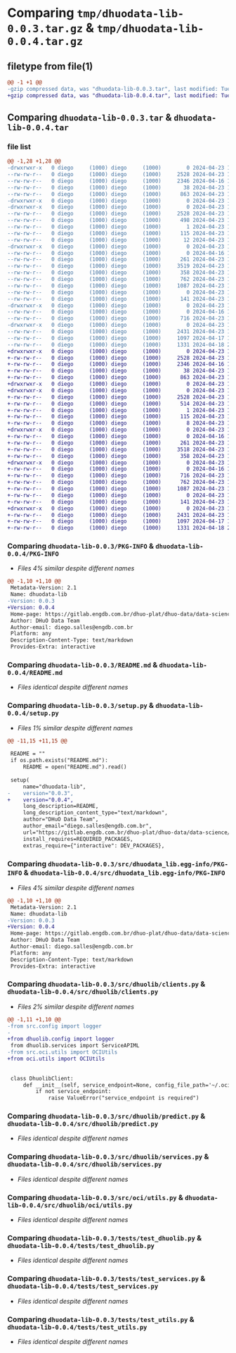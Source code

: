 # Comparing `tmp/dhuodata-lib-0.0.3.tar.gz` & `tmp/dhuodata-lib-0.0.4.tar.gz`

## filetype from file(1)

```diff
@@ -1 +1 @@
-gzip compressed data, was "dhuodata-lib-0.0.3.tar", last modified: Tue Apr 23 16:56:16 2024, max compression
+gzip compressed data, was "dhuodata-lib-0.0.4.tar", last modified: Tue Apr 23 17:05:04 2024, max compression
```

## Comparing `dhuodata-lib-0.0.3.tar` & `dhuodata-lib-0.0.4.tar`

### file list

```diff
@@ -1,28 +1,28 @@
-drwxrwxr-x   0 diego     (1000) diego     (1000)        0 2024-04-23 16:56:16.737524 dhuodata-lib-0.0.3/
--rw-rw-r--   0 diego     (1000) diego     (1000)     2528 2024-04-23 16:56:16.737524 dhuodata-lib-0.0.3/PKG-INFO
--rw-rw-r--   0 diego     (1000) diego     (1000)     2346 2024-04-16 18:35:41.000000 dhuodata-lib-0.0.3/README.md
--rw-rw-r--   0 diego     (1000) diego     (1000)       38 2024-04-23 16:56:16.737524 dhuodata-lib-0.0.3/setup.cfg
--rw-rw-r--   0 diego     (1000) diego     (1000)      863 2024-04-23 16:56:08.000000 dhuodata-lib-0.0.3/setup.py
-drwxrwxr-x   0 diego     (1000) diego     (1000)        0 2024-04-23 16:56:16.737524 dhuodata-lib-0.0.3/src/
-drwxrwxr-x   0 diego     (1000) diego     (1000)        0 2024-04-23 16:56:16.737524 dhuodata-lib-0.0.3/src/dhuodata_lib.egg-info/
--rw-rw-r--   0 diego     (1000) diego     (1000)     2528 2024-04-23 16:56:16.000000 dhuodata-lib-0.0.3/src/dhuodata_lib.egg-info/PKG-INFO
--rw-rw-r--   0 diego     (1000) diego     (1000)      498 2024-04-23 16:56:16.000000 dhuodata-lib-0.0.3/src/dhuodata_lib.egg-info/SOURCES.txt
--rw-rw-r--   0 diego     (1000) diego     (1000)        1 2024-04-23 16:56:16.000000 dhuodata-lib-0.0.3/src/dhuodata_lib.egg-info/dependency_links.txt
--rw-rw-r--   0 diego     (1000) diego     (1000)      115 2024-04-23 16:56:16.000000 dhuodata-lib-0.0.3/src/dhuodata_lib.egg-info/requires.txt
--rw-rw-r--   0 diego     (1000) diego     (1000)       12 2024-04-23 16:56:16.000000 dhuodata-lib-0.0.3/src/dhuodata_lib.egg-info/top_level.txt
-drwxrwxr-x   0 diego     (1000) diego     (1000)        0 2024-04-23 16:56:16.737524 dhuodata-lib-0.0.3/src/dhuolib/
--rw-rw-r--   0 diego     (1000) diego     (1000)        0 2024-04-16 18:35:41.000000 dhuodata-lib-0.0.3/src/dhuolib/__init__.py
--rw-rw-r--   0 diego     (1000) diego     (1000)      261 2024-04-23 16:50:53.000000 dhuodata-lib-0.0.3/src/dhuolib/auth.py
--rw-rw-r--   0 diego     (1000) diego     (1000)     3519 2024-04-23 16:54:50.000000 dhuodata-lib-0.0.3/src/dhuolib/clients.py
--rw-rw-r--   0 diego     (1000) diego     (1000)      358 2024-04-23 16:51:37.000000 dhuodata-lib-0.0.3/src/dhuolib/config.py
--rw-rw-r--   0 diego     (1000) diego     (1000)      762 2024-04-23 16:50:59.000000 dhuodata-lib-0.0.3/src/dhuolib/predict.py
--rw-rw-r--   0 diego     (1000) diego     (1000)     1087 2024-04-23 16:51:03.000000 dhuodata-lib-0.0.3/src/dhuolib/services.py
--rw-rw-r--   0 diego     (1000) diego     (1000)        0 2024-04-23 16:51:09.000000 dhuodata-lib-0.0.3/src/dhuolib/utils.py
--rw-rw-r--   0 diego     (1000) diego     (1000)      141 2024-04-23 16:51:15.000000 dhuodata-lib-0.0.3/src/dhuolib/worker.py
-drwxrwxr-x   0 diego     (1000) diego     (1000)        0 2024-04-23 16:56:16.737524 dhuodata-lib-0.0.3/src/oci/
--rw-rw-r--   0 diego     (1000) diego     (1000)        0 2024-04-16 18:52:32.000000 dhuodata-lib-0.0.3/src/oci/__init__.py
--rw-rw-r--   0 diego     (1000) diego     (1000)      716 2024-04-23 16:55:18.000000 dhuodata-lib-0.0.3/src/oci/utils.py
-drwxrwxr-x   0 diego     (1000) diego     (1000)        0 2024-04-23 16:56:16.737524 dhuodata-lib-0.0.3/tests/
--rw-rw-r--   0 diego     (1000) diego     (1000)     2431 2024-04-23 16:28:09.000000 dhuodata-lib-0.0.3/tests/test_dhuolib.py
--rw-rw-r--   0 diego     (1000) diego     (1000)     1097 2024-04-17 13:15:56.000000 dhuodata-lib-0.0.3/tests/test_services.py
--rw-rw-r--   0 diego     (1000) diego     (1000)     1331 2024-04-18 20:04:54.000000 dhuodata-lib-0.0.3/tests/test_utils.py
+drwxrwxr-x   0 diego     (1000) diego     (1000)        0 2024-04-23 17:05:04.968802 dhuodata-lib-0.0.4/
+-rw-rw-r--   0 diego     (1000) diego     (1000)     2528 2024-04-23 17:05:04.968802 dhuodata-lib-0.0.4/PKG-INFO
+-rw-rw-r--   0 diego     (1000) diego     (1000)     2346 2024-04-16 18:35:41.000000 dhuodata-lib-0.0.4/README.md
+-rw-rw-r--   0 diego     (1000) diego     (1000)       38 2024-04-23 17:05:04.968802 dhuodata-lib-0.0.4/setup.cfg
+-rw-rw-r--   0 diego     (1000) diego     (1000)      863 2024-04-23 17:05:02.000000 dhuodata-lib-0.0.4/setup.py
+drwxrwxr-x   0 diego     (1000) diego     (1000)        0 2024-04-23 17:05:04.964801 dhuodata-lib-0.0.4/src/
+drwxrwxr-x   0 diego     (1000) diego     (1000)        0 2024-04-23 17:05:04.964801 dhuodata-lib-0.0.4/src/dhuodata_lib.egg-info/
+-rw-rw-r--   0 diego     (1000) diego     (1000)     2528 2024-04-23 17:05:04.000000 dhuodata-lib-0.0.4/src/dhuodata_lib.egg-info/PKG-INFO
+-rw-rw-r--   0 diego     (1000) diego     (1000)      514 2024-04-23 17:05:04.000000 dhuodata-lib-0.0.4/src/dhuodata_lib.egg-info/SOURCES.txt
+-rw-rw-r--   0 diego     (1000) diego     (1000)        1 2024-04-23 17:05:04.000000 dhuodata-lib-0.0.4/src/dhuodata_lib.egg-info/dependency_links.txt
+-rw-rw-r--   0 diego     (1000) diego     (1000)      115 2024-04-23 17:05:04.000000 dhuodata-lib-0.0.4/src/dhuodata_lib.egg-info/requires.txt
+-rw-rw-r--   0 diego     (1000) diego     (1000)        8 2024-04-23 17:05:04.000000 dhuodata-lib-0.0.4/src/dhuodata_lib.egg-info/top_level.txt
+drwxrwxr-x   0 diego     (1000) diego     (1000)        0 2024-04-23 17:05:04.968802 dhuodata-lib-0.0.4/src/dhuolib/
+-rw-rw-r--   0 diego     (1000) diego     (1000)        0 2024-04-16 18:35:41.000000 dhuodata-lib-0.0.4/src/dhuolib/__init__.py
+-rw-rw-r--   0 diego     (1000) diego     (1000)      261 2024-04-23 16:50:53.000000 dhuodata-lib-0.0.4/src/dhuolib/auth.py
+-rw-rw-r--   0 diego     (1000) diego     (1000)     3518 2024-04-23 17:01:24.000000 dhuodata-lib-0.0.4/src/dhuolib/clients.py
+-rw-rw-r--   0 diego     (1000) diego     (1000)      358 2024-04-23 16:51:37.000000 dhuodata-lib-0.0.4/src/dhuolib/config.py
+drwxrwxr-x   0 diego     (1000) diego     (1000)        0 2024-04-23 17:05:04.968802 dhuodata-lib-0.0.4/src/dhuolib/oci/
+-rw-rw-r--   0 diego     (1000) diego     (1000)        0 2024-04-16 18:52:32.000000 dhuodata-lib-0.0.4/src/dhuolib/oci/__init__.py
+-rw-rw-r--   0 diego     (1000) diego     (1000)      716 2024-04-23 16:55:18.000000 dhuodata-lib-0.0.4/src/dhuolib/oci/utils.py
+-rw-rw-r--   0 diego     (1000) diego     (1000)      762 2024-04-23 16:50:59.000000 dhuodata-lib-0.0.4/src/dhuolib/predict.py
+-rw-rw-r--   0 diego     (1000) diego     (1000)     1087 2024-04-23 16:51:03.000000 dhuodata-lib-0.0.4/src/dhuolib/services.py
+-rw-rw-r--   0 diego     (1000) diego     (1000)        0 2024-04-23 16:51:09.000000 dhuodata-lib-0.0.4/src/dhuolib/utils.py
+-rw-rw-r--   0 diego     (1000) diego     (1000)      141 2024-04-23 16:51:15.000000 dhuodata-lib-0.0.4/src/dhuolib/worker.py
+drwxrwxr-x   0 diego     (1000) diego     (1000)        0 2024-04-23 17:05:04.968802 dhuodata-lib-0.0.4/tests/
+-rw-rw-r--   0 diego     (1000) diego     (1000)     2431 2024-04-23 16:28:09.000000 dhuodata-lib-0.0.4/tests/test_dhuolib.py
+-rw-rw-r--   0 diego     (1000) diego     (1000)     1097 2024-04-17 13:15:56.000000 dhuodata-lib-0.0.4/tests/test_services.py
+-rw-rw-r--   0 diego     (1000) diego     (1000)     1331 2024-04-18 20:04:54.000000 dhuodata-lib-0.0.4/tests/test_utils.py
```

### Comparing `dhuodata-lib-0.0.3/PKG-INFO` & `dhuodata-lib-0.0.4/PKG-INFO`

 * *Files 4% similar despite different names*

```diff
@@ -1,10 +1,10 @@
 Metadata-Version: 2.1
 Name: dhuodata-lib
-Version: 0.0.3
+Version: 0.0.4
 Home-page: https://gitlab.engdb.com.br/dhuo-plat/dhuo-data/data-science/dhuolib
 Author: DHuO Data Team
 Author-email: diego.salles@engdb.com.br
 Platform: any
 Description-Content-Type: text/markdown
 Provides-Extra: interactive
```

### Comparing `dhuodata-lib-0.0.3/README.md` & `dhuodata-lib-0.0.4/README.md`

 * *Files identical despite different names*

### Comparing `dhuodata-lib-0.0.3/setup.py` & `dhuodata-lib-0.0.4/setup.py`

 * *Files 1% similar despite different names*

```diff
@@ -11,15 +11,15 @@
 
 README = ""
 if os.path.exists("README.md"):
     README = open("README.md").read()
 
 setup(
     name="dhuodata-lib",
-    version="0.0.3",
+    version="0.0.4",
     long_description=README,
     long_description_content_type="text/markdown",
     author="DHuO Data Team",
     author_email="diego.salles@engdb.com.br",
     url="https://gitlab.engdb.com.br/dhuo-plat/dhuo-data/data-science/dhuolib",
     install_requires=REQUIRED_PACKAGES,
     extras_require={"interactive": DEV_PACKAGES},
```

### Comparing `dhuodata-lib-0.0.3/src/dhuodata_lib.egg-info/PKG-INFO` & `dhuodata-lib-0.0.4/src/dhuodata_lib.egg-info/PKG-INFO`

 * *Files 4% similar despite different names*

```diff
@@ -1,10 +1,10 @@
 Metadata-Version: 2.1
 Name: dhuodata-lib
-Version: 0.0.3
+Version: 0.0.4
 Home-page: https://gitlab.engdb.com.br/dhuo-plat/dhuo-data/data-science/dhuolib
 Author: DHuO Data Team
 Author-email: diego.salles@engdb.com.br
 Platform: any
 Description-Content-Type: text/markdown
 Provides-Extra: interactive
```

### Comparing `dhuodata-lib-0.0.3/src/dhuolib/clients.py` & `dhuodata-lib-0.0.4/src/dhuolib/clients.py`

 * *Files 2% similar despite different names*

```diff
@@ -1,11 +1,10 @@
-from src.config import logger
-
+from dhuolib.config import logger
 from dhuolib.services import ServiceAPIML
-from src.oci.utils import OCIUtils
+from oci.utils import OCIUtils
 
 
 class DhuolibClient:
     def __init__(self, service_endpoint=None, config_file_path='~/.oci/config'):
         if not service_endpoint:
             raise ValueError("service_endpoint is required")
```

### Comparing `dhuodata-lib-0.0.3/src/dhuolib/predict.py` & `dhuodata-lib-0.0.4/src/dhuolib/predict.py`

 * *Files identical despite different names*

### Comparing `dhuodata-lib-0.0.3/src/dhuolib/services.py` & `dhuodata-lib-0.0.4/src/dhuolib/services.py`

 * *Files identical despite different names*

### Comparing `dhuodata-lib-0.0.3/src/oci/utils.py` & `dhuodata-lib-0.0.4/src/dhuolib/oci/utils.py`

 * *Files identical despite different names*

### Comparing `dhuodata-lib-0.0.3/tests/test_dhuolib.py` & `dhuodata-lib-0.0.4/tests/test_dhuolib.py`

 * *Files identical despite different names*

### Comparing `dhuodata-lib-0.0.3/tests/test_services.py` & `dhuodata-lib-0.0.4/tests/test_services.py`

 * *Files identical despite different names*

### Comparing `dhuodata-lib-0.0.3/tests/test_utils.py` & `dhuodata-lib-0.0.4/tests/test_utils.py`

 * *Files identical despite different names*

